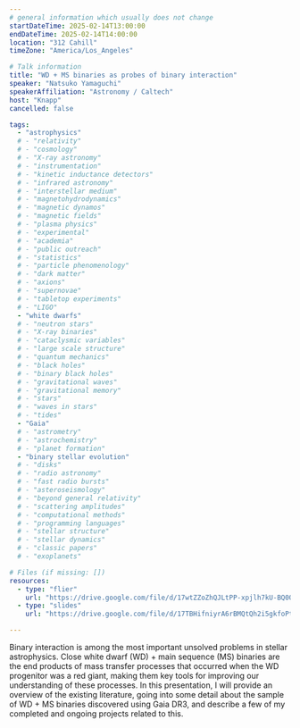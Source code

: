 ```yaml
---
# general information which usually does not change
startDateTime: 2025-02-14T13:00:00
endDateTime: 2025-02-14T14:00:00
location: "312 Cahill"
timeZone: "America/Los_Angeles"

# Talk information
title: "WD + MS binaries as probes of binary interaction"
speaker: "Natsuko Yamaguchi"
speakerAffiliation: "Astronomy / Caltech"
host: "Knapp"
cancelled: false

tags:
  - "astrophysics"
  # - "relativity"
  # - "cosmology"
  # - "X-ray astronomy"
  # - "instrumentation"
  # - "kinetic inductance detectors"
  # - "infrared astronomy"
  # - "interstellar medium"
  # - "magnetohydrodynamics"
  # - "magnetic dynamos"
  # - "magnetic fields"
  # - "plasma physics"
  # - "experimental"
  # - "academia"
  # - "public outreach"
  # - "statistics"
  # - "particle phenomenology"
  # - "dark matter"
  # - "axions"
  # - "supernovae"
  # - "tabletop experiments"
  # - "LIGO"
  - "white dwarfs"
  # - "neutron stars"
  # - "X-ray binaries"
  # - "cataclysmic variables"
  # - "large scale structure"
  # - "quantum mechanics"
  # - "black holes"
  # - "binary black holes"
  # - "gravitational waves"
  # - "gravitational memory"
  # - "stars"
  # - "waves in stars"
  # - "tides"
  - "Gaia"
  # - "astrometry"
  # - "astrochemistry"
  # - "planet formation"
  - "binary stellar evolution"
  # - "disks"
  # - "radio astronomy"
  # - "fast radio bursts"
  # - "asteroseismology"
  # - "beyond general relativity"
  # - "scattering amplitudes"
  # - "computational methods"
  # - "programming languages"
  # - "stellar structure"
  # - "stellar dynamics"
  # - "classic papers"
  # - "exoplanets"

# Files (if missing: [])
resources:
  - type: "flier"
    url: "https://drive.google.com/file/d/17wtZZoZhQJLtPP-xpjlh7kU-BQ0QDw8S/view?usp=drive_link"
  - type: "slides"
    url: "https://drive.google.com/file/d/17TBHifniyrA6rBMQtQh2i5gkfoPtnwIP/view?usp=drive_link"

---
```


Binary interaction is among the most important unsolved problems in stellar astrophysics.
Close white dwarf (WD) + main sequence (MS) binaries are the end products of mass transfer processes that occurred when the WD progenitor was a red giant, making them key tools for improving our understanding of these processes.
In this presentation, I will provide an overview of the existing literature, going into some detail about the sample of WD + MS binaries discovered using Gaia DR3, and describe a few of my completed and ongoing projects related to this.
